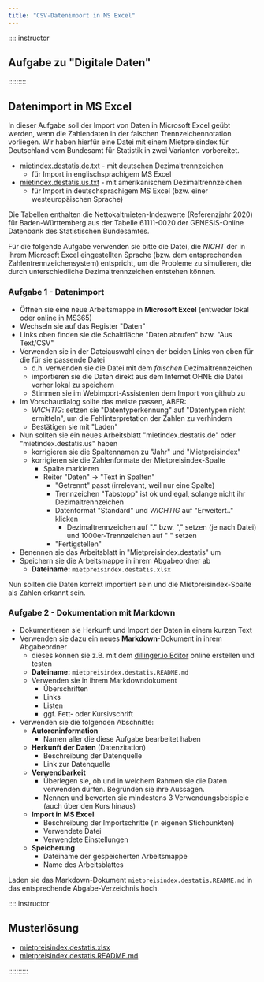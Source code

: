 ```yaml
---
title: "CSV-Datenimport in MS Excel"
---
```



:::: instructor
## Aufgabe zu "Digitale Daten"
:::::::::


## Datenimport in MS Excel

In dieser Aufgabe soll der Import von Daten in Microsoft Excel geübt werden, wenn die Zahlendaten in der falschen Trennzeichennotation vorliegen.
Wir haben hierfür eine Datei mit einem Mietpreisindex für Deutschland vom Bundesamt für Statistik in zwei Varianten vorbereitet.

- [mietindex.destatis.de.txt](https://raw.githubusercontent.com/Dr-Eberle-Zentrum/FDM-basics/main/instructors/data/mietindex.destatis.de.txt) - mit deutschen Dezimaltrennzeichen 
  - für Import in englischsprachigem MS Excel
- [mietindex.destatis.us.txt](https://raw.githubusercontent.com/Dr-Eberle-Zentrum/FDM-basics/main/instructors/data/mietindex.destatis.us.txt) - mit amerikanischem Dezimaltrennzeichen
  - für Import in deutschsprachigem MS Excel (bzw. einer westeuropäischen Sprache)
  
Die Tabellen enthalten die Nettokaltmieten-Indexwerte (Referenzjahr 2020) für Baden-Württemberg aus der Tabelle 61111-0020 der GENESIS-Online Datenbank des Statistischen Bundesamtes.

Für die folgende Aufgabe verwenden sie bitte die Datei, die *NICHT* der in ihrem Microsoft Excel eingestellten Sprache (bzw. dem entsprechenden Zahlentrennzeichensystem) entspricht, um die Probleme zu simulieren, die durch unterschiedliche Dezimaltrennzeichen entstehen können.

### Aufgabe 1 - Datenimport

- Öffnen sie eine neue Arbeitsmappe in **Microsoft Excel** (entweder lokal oder online in MS365)
- Wechseln sie auf das Register "Daten"
- Links oben finden sie die Schaltfläche "Daten abrufen" bzw. "Aus Text/CSV"
- Verwenden sie in der Dateiauswahl einen der beiden Links von oben für die für sie passende Datei
  - d.h. verwenden sie die Datei mit dem *falschen* Dezimaltrennzeichen
  - importieren sie die Daten direkt aus dem Internet OHNE die Datei vorher lokal zu speichern
  - Stimmen sie im Webimport-Assistenten dem Import von github zu
- Im Vorschaudialog sollte das meiste passen, ABER:
  - *WICHTIG*: setzen sie "Datentyperkennung" auf "Datentypen nicht ermitteln", um die Fehlinterpretation der Zahlen zu verhindern
  - Bestätigen sie mit "Laden"
- Nun sollten sie ein neues Arbeitsblatt "mietindex.destatis.de" oder "mietindex.destatis.us" haben
  - korrigieren sie die Spaltennamen zu "Jahr" und "Mietpreisindex"
  - korrigieren sie die Zahlenformate der Mietpreisindex-Spalte
    - Spalte markieren
    - Reiter "Daten" -> "Text in Spalten"
      - "Getrennt" passt (irrelevant, weil nur eine Spalte)
      - Trennzeichen "Tabstopp" ist ok und egal, solange nicht ihr Dezimaltrennzeichen
      - Datenformat "Standard" und *WICHTIG* auf "Erweitert.." klicken
        - Dezimaltrennzeichen auf "." bzw. "," setzen (je nach Datei) und 1000er-Trennzeichen auf " " setzen
      - "Fertigstellen"
- Benennen sie das Arbeitsblatt in "Mietpreisindex.destatis" um
- Speichern sie die Arbeitsmappe in ihrem Abgabeordner ab
  - **Dateiname:** `mietpreisindex.destatis.xlsx`

Nun sollten die Daten korrekt importiert sein und die Mietpreisindex-Spalte als Zahlen erkannt sein.

### Aufgabe 2 - Dokumentation mit Markdown

- Dokumentieren sie Herkunft und Import der Daten in einem kurzen Text
- Verwenden sie dazu ein neues **Markdown**-Dokument in ihrem Abgabeordner
  - dieses können sie z.B. mit dem [dillinger.io Editor](https://dillinger.io/) online erstellen und testen
  - **Dateiname:** `mietpreisindex.destatis.README.md`
  - Verwenden sie in ihrem Markdowndokument
    - Überschriften
    - Links
    - Listen
    - ggf. Fett- oder Kursivschrift
- Verwenden sie die folgenden Abschnitte:
  - **Autoreninformation**
    - Namen aller die diese Aufgabe bearbeitet haben
  - **Herkunft der Daten** (Datenzitation)
    - Beschreibung der Datenquelle
    - Link zur Datenquelle
  - **Verwendbarkeit**
    - Überlegen sie, ob und in welchem Rahmen sie die Daten verwenden dürfen. Begründen sie ihre Aussagen.
    - Nennen und bewerten sie mindestens 3 Verwendungsbeispiele (auch über den Kurs hinaus)
  - **Import in MS Excel**
    - Beschreibung der Importschritte (in eigenen Stichpunkten)
    - Verwendete Datei
    - Verwendete Einstellungen
  - **Speicherung**
    - Dateiname der gespeicherten Arbeitsmappe
    - Name des Arbeitsblattes


Laden sie das Markdown-Dokument `mietpreisindex.destatis.README.md` in das entsprechende Abgabe-Verzeichnis hoch.



:::: instructor

## Musterlösung

- [mietpreisindex.destatis.xlsx](data/mietpreisindex.destatis.xlsx)
- [mietpreisindex.destatis.README.md](data/mietpreisindex.destatis.README.md.txt)

::::::::::


